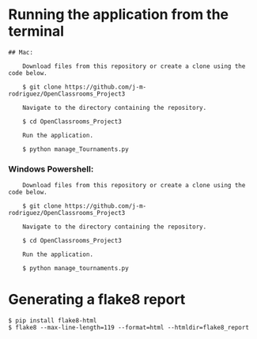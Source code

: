 # Running the application from the terminal
    ## Mac:
    
        Download files from this repository or create a clone using the code below.
    
        $ git clone https://github.com/j-m-rodriguez/OpenClassrooms_Project3
    
        Navigate to the directory containing the repository.
    
        $ cd OpenClassrooms_Project3
    
        Run the application.
    
        $ python manage_Tournaments.py

### Windows Powershell:
    
        Download files from this repository or create a clone using the code below.
    
        $ git clone https://github.com/j-m-rodriguez/OpenClassrooms_Project3
    
        Navigate to the directory containing the repository.
    
        $ cd OpenClassrooms_Project3
    
        Run the application.
    
        $ python manage_tournaments.py

# Generating a flake8 report
    $ pip install flake8-html
    $ flake8 --max-line-length=119 --format=html --htmldir=flake8_report 
